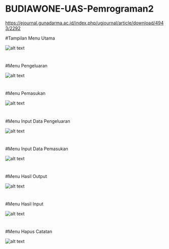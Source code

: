 # BUDIAWONE-UAS-Pemrograman2

https://ejournal.gunadarma.ac.id/index.php/ugjournal/article/download/4943/2292

#Tampilan Menu Utama

![alt text](https://github.com/BUDIAWONE/BUDIAWONE-UAS-Pemrograman2/blob/main/1.png?raw=true)
#
#Menu Pengeluaran

![alt text](https://github.com/BUDIAWONE/BUDIAWONE-UAS-Pemrograman2/blob/main/2.png?raw=true)
#
#Menu Pemasukan

![alt text](https://github.com/BUDIAWONE/BUDIAWONE-UAS-Pemrograman2/blob/main/3.png?raw=true)
#
#Menu Input Data Pengeluaran

![alt text](https://github.com/BUDIAWONE/BUDIAWONE-UAS-Pemrograman2/blob/main/4.png?raw=true)
#
#Menu Input Data Pemasukan

![alt text](https://github.com/BUDIAWONE/BUDIAWONE-UAS-Pemrograman2/blob/main/5.png?raw=true)
#
#Menu Hasil Output

![alt text](https://github.com/BUDIAWONE/BUDIAWONE-UAS-Pemrograman2/blob/main/6.png?raw=true)
#
#Menu Hasil Input

![alt text](https://github.com/BUDIAWONE/BUDIAWONE-UAS-Pemrograman2/blob/main/7.png?raw=true)
#
#Menu Hapus Catatan

![alt text](https://github.com/BUDIAWONE/BUDIAWONE-UAS-Pemrograman2/blob/main/8.png?raw=true)



